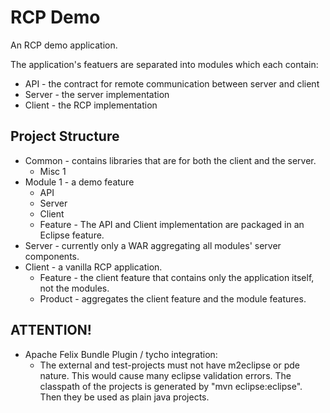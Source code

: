 RCP Demo
========

An RCP demo application.

The application's featuers are separated into modules which each contain:
* API - the contract for remote communication between server and client
* Server - the server implementation
* Client - the RCP implementation


Project Structure
-----------------

* Common - contains libraries that are for both the client and the server.
  * Misc 1
* Module 1 - a demo feature
  * API
  * Server
  * Client
  * Feature - The API and Client implementation are packaged in an Eclipse feature.
* Server - currently only a WAR aggregating all modules' server components.
* Client - a vanilla RCP application.
  * Feature - the client feature that contains only the application itself, not the modules.
  * Product - aggregates the client feature and the module features.

  
ATTENTION!
----------

* Apache Felix Bundle Plugin / tycho integration:
  * The external and test-projects must not have m2eclipse or pde nature. This would cause many eclipse validation errors. The classpath of the projects is generated by "mvn eclipse:eclipse". Then they be used as plain java projects.
 